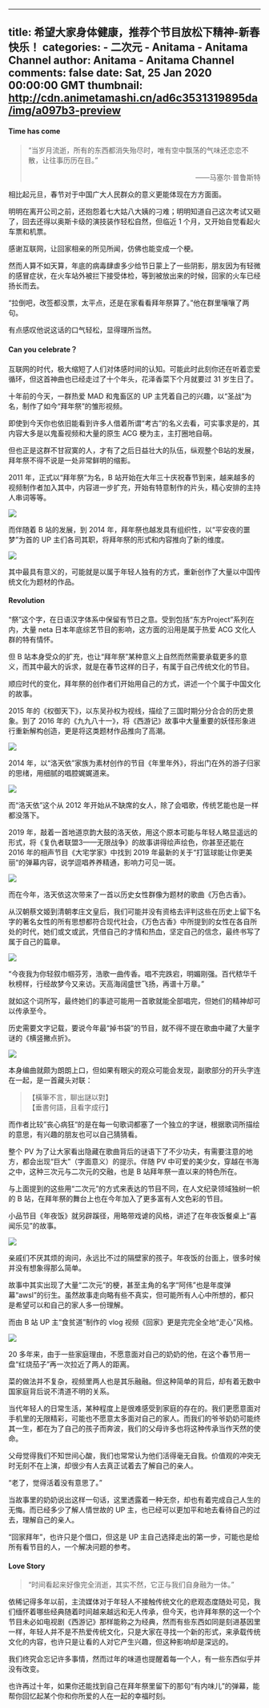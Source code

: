 
---
title: 希望大家身体健康，推荐个节目放松下精神-新春快乐！
categories: 
    - 二次元
    - Anitama - Anitama Channel
author: Anitama - Anitama Channel
comments: false
date: Sat, 25 Jan 2020 00:00:00 GMT
thumbnail: http://cdn.animetamashi.cn/ad6c3531319895da/img/a097b3-preview
---

<div>   
<h4><span href="#time-has-come" name="time-has-come">Time has come</span></h4>
<blockquote>
  <p>“当岁月流逝，所有的东西都消失殆尽时，唯有空中飘荡的气味还恋恋不散，让往事历历在目。”<br></p><p align="right">——马塞尔·普鲁斯特</p><p></p>
</blockquote>
<p>相比起元旦，春节对于中国广大人民群众的意义更能体现在方方面面。</p>
<p>明明在离开公司之前，还抱怨着七大姑八大姨的刁难；明明知道自己这次考试又砸了，回去还得以奥斯卡级的演技装作轻松自然，但临近 1 个月，又开始自觉看起火车票和机票。</p>
<p>感谢互联网，让回家相亲的所见所闻，仿佛也能变成一个梗。</p>
<p>然而人算不如天算，年底的病毒肆虐多少给节日蒙上了一些阴影，朋友因为有轻微的感冒症状，在火车站外被拦下接受体检，等到被放出来的时候，回家的火车已经扬长而去。</p>
<p>“拉倒吧，改签都没票，太平点，还是在家看看拜年祭算了。”他在群里嚷嚷了两句。</p>
<p>有点感叹他说这话的口气轻松，显得理所当然。</p>
<h4><span href="#can-you-celebrate-" name="can-you-celebrate-">Can you celebrate？</span></h4>
<p>互联网的时代，极大缩短了人们对体感时间的认知。可能此时此刻你还在听着恋爱循环，但这首神曲也已经走过了十个年头，花泽香菜下个月就要过 31 岁生日了。</p>
<p>十年前的今天，一群热爱 MAD 和鬼畜区的 UP 主凭着自己的兴趣，以“圣战”为名，制作了如今“拜年祭”的雏形视频。</p>
<p>即使到今天你也依旧能看到许多人借着所谓“考古”的名义去看，可实事求是的，其内容大多是以鬼畜视频和大量的原生 ACG 梗为主，主打圈地自萌。</p>
<p>但也正是这群不甘寂寞的人，才有了之后日益壮大的队伍，纵观整个B站的发展，拜年祭不得不说是一处非常鲜明的缩影。</p>
<p>2011 年，正式以“拜年祭”为名，B 站开始在大年三十庆祝春节到来，越来越多的视频制作者加入其中，内容进一步扩充，开始有特意制作的片头，精心安排的主持人串词等等。</p>
<p><img data-src="http://cdn.animetamashi.cn/ad6c3531319895da/img/a097b3-preview" alt=" " src="http://cdn.animetamashi.cn/ad6c3531319895da/img/a097b3-preview" referrerpolicy="no-referrer"></p>
<p>而伴随着 B 站的发展，到 2014 年，拜年祭也越发具有组织性，以“平安夜的噩梦”为首的 UP 主们各司其职，将拜年祭的形式和内容推向了新的维度。</p>
<p><img data-src="http://cdn.animetamashi.cn/ad6c3531319895da/img/438d97-preview" alt=" " src="http://cdn.animetamashi.cn/ad6c3531319895da/img/438d97-preview" referrerpolicy="no-referrer"></p>
<p>其中最具有意义的，可能就是以属于年轻人独有的方式，重新创作了大量以中国传统文化为题材的作品。</p>
<h4><span href="#revolution" name="revolution">Revolution</span></h4>
<p>“祭”这个字，在日语汉字体系中保留有节日之意。受到包括“东方Project”系列在内，大量 neta 日本年底综艺节目的影响，这方面的沿用是属于热爱 ACG 文化人群的特有情怀。</p>
<p>但 B 站本身受众的扩充，也让“拜年祭”某种意义上自然而然需要承载更多的意义，而其中最大的诉求，就是在春节这样的日子，有属于自己传统文化的节目。</p>
<p>顺应时代的变化，拜年祭的创作者们开始用自己的方式，讲述一个个属于中国文化的故事。</p>
<p>2015 年的《权御天下》，以东吴孙权为视线，描绘了三国时期分分合合的历史景象。到了 2016 年的《九九八十一》，将《西游记》故事中大量重要的妖怪形象进行重新解构创造，更是将这类题材作品推向了高潮。</p>
<p><img data-src="http://cdn.animetamashi.cn/ad6c3531319895da/img/993525-preview" alt=" " src="http://cdn.animetamashi.cn/ad6c3531319895da/img/993525-preview" referrerpolicy="no-referrer"></p>
<p>2014 年，以“洛天依”家族为素材创作的节目《年里年外》，将出门在外的游子归家的思绪，用细腻的唱腔娓娓道来。</p>
<p><img data-src="http://cdn.animetamashi.cn/ad6c3531319895da/img/4a6b3b-preview" alt=" " src="http://cdn.animetamashi.cn/ad6c3531319895da/img/4a6b3b-preview" referrerpolicy="no-referrer"></p>
<p>而“洛天依”这个从 2012 年开始从不缺席的女人，除了会唱歌，传统艺能也是一样都没落下。</p>
<p>2019 年，敲着一首地道京韵大鼓的洛天依，用这个原本可能与年轻人略显遥远的形式，将《复仇者联盟3——无限战争》的故事讲得绘声绘色，你甚至还能在 2016 年的相声节目《大宅学家》中找到 2019 年最新的关于“打篮球能让你更美丽“的弹幕内容，说学逗唱养养精通，影响力可见一斑。</p>
<p><img data-src="http://cdn.animetamashi.cn/ad6c3531319895da/img/e76e38-preview" alt=" " src="http://cdn.animetamashi.cn/ad6c3531319895da/img/e76e38-preview" referrerpolicy="no-referrer"></p>
<p>而在今年，洛天依这次带来了一首以历史女性群像为题材的歌曲《万色古香》。</p>
<p>从汉朝蔡文姬到清朝孝庄文皇后，我们可能并没有资格去评判这些在历史上留下名字的著名女性的所有思想都符合现代社会，《万色古香》中所提到的女性在各自所处的时代，她们或文或武，凭借自己的才情和热血，坚定自己的信念，最终书写了属于自己的篇章。</p>
<p><img data-src="http://cdn.animetamashi.cn/ad6c3531319895da/img/fcbb95-preview" alt=" " src="http://cdn.animetamashi.cn/ad6c3531319895da/img/fcbb95-preview" referrerpolicy="no-referrer"></p>
<p>“今夜我为你轻叙巾帼芬芳，浩歌一曲传香。唱不完跌宕，明媚刚强。百代秾华千秋榜样，行经故梦今又来访。天高海阔盛世飞扬，再谱十万章。”</p>
<p>就如这个词所写，最终她们的事迹可能用一首歌就能全部唱完，但她们的精神却可以传承至今。</p>
<p>历史需要文字记载，要说今年最“掉书袋”的节目，就不得不提在歌曲中藏了大量字谜的《横竖撇点折》。</p>
<p><img data-src="http://cdn.animetamashi.cn/ad6c3531319895da/img/3fc288-preview" alt=" " src="http://cdn.animetamashi.cn/ad6c3531319895da/img/3fc288-preview" referrerpolicy="no-referrer"></p>
<p>本身编曲就颇为朗朗上口，但如果有眼尖的观众可能会发现，副歌部分的开头字连在一起，是一首藏头对联：</p>
<blockquote>
  <p>【橫筆不言，聊出謎以對】<br>【垂書何語，且看字成行】</p>
</blockquote>
<p>而作者比较”丧心病狂“的是在每一句歌词都塞了一个独立的字谜，根据歌词所描绘的意思，有兴趣的朋友也可以自己猜猜看。</p>
<p>整个 PV 为了让大家看出隐藏在歌曲背后的谜语下了不少功夫，有需要注意的地方，都会出现“巨大”（字面意义）的提示。伴随 PV 中可爱的美少女，穿越在书海之中，这种三次元与二次元的交融，也是 B 站拜年祭一直以来的特色所在。</p>
<p>与上面提到的这些用“二次元”的方式来表达的节目不同，在人文纪录领域独树一帜的 B 站，在拜年祭的舞台上也在今年加入了更多富有人文色彩的节目。</p>
<p>小品节目《年夜饭》就另辟蹊径，用略带戏谑的风格，讲述了在年夜饭餐桌上“喜闻乐见”的故事。</p>
<p><img data-src="http://cdn.animetamashi.cn/ad6c3531319895da/img/160b15-preview" alt=" " src="http://cdn.animetamashi.cn/ad6c3531319895da/img/160b15-preview" referrerpolicy="no-referrer"></p>
<p>亲戚们不厌其烦的询问，永远比不过的隔壁家的孩子。年夜饭的台面上，很多时候并没有想象得那么简单。</p>
<p>故事中其实出现了大量“二次元”的梗，甚至主角的名字“阿伟”也是年度弹幕“awsl”的衍生。虽然故事走向略有些不真实，但可能所有人心中所想的，都只是希望可以和自己的家人多一份理解。</p>
<p>而由 B 站 UP 主“食贫道”制作的 vlog 视频《回家》更是完完全全地“走心”风格。</p>
<p><img data-src="http://cdn.animetamashi.cn/ad6c3531319895da/img/8d66e3-preview" alt=" " src="http://cdn.animetamashi.cn/ad6c3531319895da/img/8d66e3-preview" referrerpolicy="no-referrer"></p>
<p>20 多年来，由于一些家庭理由，不愿意面对自己的奶奶的他，在这个春节用一盘“红烧茄子”再一次拉近了两人的距离。</p>
<p>菜的做法并不复杂，视频里两人也是其乐融融。但这种简单的背后，却有着无数中国家庭背后说不清道不明的关系。</p>
<p>当代年轻人的日常生活，某种程度上是很难感受到家庭的存在的。我们更愿意面对手机里的无限精彩，可能也不愿意太多面对自己的家人。而我们的爷爷奶奶可能终其一生，都在为了自己的孩子而奔波，我们的父母许多也将这种传承当作天然的使命。</p>
<p>父母觉得我们不知世间心酸，我们也常常认为他们活得毫无自我。价值观的冲突无时无刻不在上演，却很少有人去真正试着去了解自己的亲人。</p>
<p>“老了，觉得活着没有意思了。”</p>
<p>当故事里的奶奶说出这样一句话，这里透露着一种无奈，却也有着完成自己人生的无悔。而已经多少了解人情世故的 UP 主，也已经可以更加平和地去看待自己的过去，理解自己的亲人。</p>
<p>“回家拜年”，也许只是个借口，但这是 UP 主自己选择走出的第一步，可能也是给所有看节目的人，一个解决问题的参考。</p>
<h4><span href="#love-story" name="love-story">Love Story</span></h4>
<blockquote>
  <p>“时间看起来好像完全消逝，其实不然，它正与我们自身融为一体。”</p>
</blockquote>
<p>依稀记得多年以前，主流媒体对于年轻人不接触传统文化的悲观态度随处可见，我们缅怀着哪些经典随着时间越来越远和无人传承，但今天，也许拜年祭的这一个个节目未必如电视剧《西游记》那样能称之为经典，然而有些东西如同是刻进基因里一样，年轻人并不是不热爱传统文化，只是大家在寻找一个新的形式，来承载传统文化的内容，也许只是让看的人对它产生兴趣，但这种影响却是深远的。</p>
<p>我们终究会忘记许多事情，然而过年的味道也提醒着每一个人，有一些东西似乎并没有改变。</p>
<p>也许再过十年，如果你还能找到自己在拜年祭里留下的那句“有内味儿”的弹幕，能帮你回忆起某个你和你所爱的人在一起的幸福时刻。</p>  
</div>
            